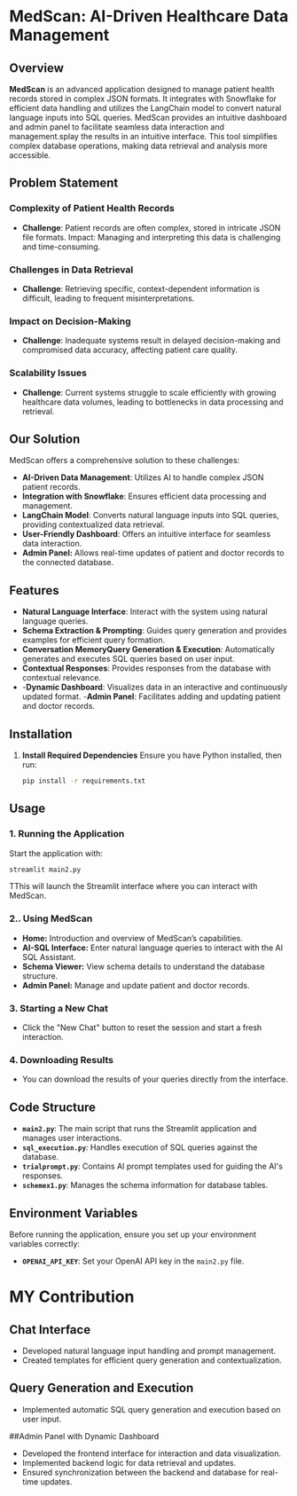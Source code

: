 
# MedScan: AI-Driven Healthcare Data Management

## Overview
**MedScan**  is an advanced application designed to manage patient health records stored in complex JSON formats. It integrates with Snowflake for efficient data handling and utilizes the LangChain model to convert natural language inputs into SQL queries. MedScan provides an intuitive dashboard and admin panel to facilitate seamless data interaction and management.splay the results in an intuitive interface. This tool simplifies complex database operations, making data retrieval and analysis more accessible.

## Problem Statement
### Complexity of Patient Health Records
- **Challenge**: Patient records are often complex, stored in intricate JSON file formats.
Impact: Managing and interpreting this data is challenging and time-consuming.
### Challenges in Data Retrieval
- **Challenge**: Retrieving specific, context-dependent information is difficult, leading to frequent misinterpretations.
### Impact on Decision-Making
- **Challenge**: Inadequate systems result in delayed decision-making and compromised data accuracy, affecting patient care quality.
### Scalability Issues
- **Challenge**: Current systems struggle to scale efficiently with growing healthcare data volumes, leading to bottlenecks in data processing and retrieval.

## Our Solution

MedScan offers a comprehensive solution to these challenges:

- **AI-Driven Data Management**: Utilizes AI to handle complex JSON patient records.
- **Integration with Snowflake**: Ensures efficient data processing and management.
- **LangChain Model**: Converts natural language inputs into SQL queries, providing contextualized data retrieval.
- **User-Friendly Dashboard**: Offers an intuitive interface for seamless data interaction.
- **Admin Panel:** Allows real-time updates of patient and doctor records to the connected database.


## Features
- **Natural Language Interface**: Interact with the system using natural language queries.
- **Schema Extraction & Prompting**: Guides query generation and provides examples for efficient query formation.
- **Conversation MemoryQuery Generation & Execution**:  Automatically generates and executes SQL queries based on user input.
- **Contextual Responses**: Provides responses from the database with contextual relevance.
- -**Dynamic Dashboard**: Visualizes data in an interactive and continuously updated format.
-**Admin Panel**: Facilitates adding and updating patient and doctor records.

## Installation

1. **Install Required Dependencies**
   Ensure you have Python installed, then run:
   ```bash
   pip install -r requirements.txt

   ```

## Usage
### 1. Running the Application
Start the application with:
```bash
streamlit main2.py
```
TThis will launch the Streamlit interface where you can interact with MedScan.

### 2.. Using MedScan
- **Home:** Introduction and overview of MedScan’s capabilities.
- **AI-SQL Interface:** Enter natural language queries to interact with the AI SQL Assistant.
- **Schema Viewer:** View schema details to understand the database structure.
- **Admin Panel:** Manage and update patient and doctor records.

### 3. Starting a New Chat
- Click the "New Chat" button to reset the session and start a fresh interaction.

### 4. Downloading Results
- You can download the results of your queries directly from the interface.

## Code Structure
- **`main2.py`**: The main script that runs the Streamlit application and manages user interactions.
- **`sql_execution.py`**: Handles execution of SQL queries against the database.
- **`trialprompt.py`**: Contains AI prompt templates used for guiding the AI's responses.
- **`schemex1.py`**: Manages the schema information for database tables.

## Environment Variables
Before running the application, ensure you set up your environment variables correctly:
- **`OPENAI_API_KEY`**: Set your OpenAI API key in the `main2.py` file.

# MY Contribution

## Chat Interface
- Developed natural language input handling and prompt management.
- Created templates for efficient query generation and contextualization.

## Query Generation and Execution
- Implemented automatic SQL query generation and execution based on user input.

##Admin Panel with Dynamic Dashboard
- Developed the frontend interface for interaction and data visualization.
- Implemented backend logic for data retrieval and updates.
- Ensured synchronization between the backend and database for real-time updates.

